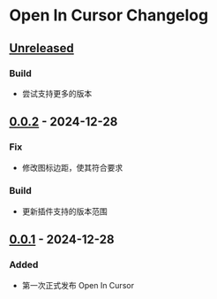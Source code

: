 <!-- Keep a Changelog guide -> https://keepachangelog.com -->

# Open In Cursor Changelog

## [Unreleased]

### Build

- 尝试支持更多的版本

## [0.0.2] - 2024-12-28

### Fix

- 修改图标边距，使其符合要求

### Build

- 更新插件支持的版本范围

## [0.0.1] - 2024-12-28

### Added

- 第一次正式发布 Open In Cursor

[Unreleased]: https://github.com/bling-yshs/open-in-cursor/compare/v0.0.2...HEAD
[0.0.2]: https://github.com/bling-yshs/open-in-cursor/compare/v0.0.1...v0.0.2
[0.0.1]: https://github.com/bling-yshs/open-in-cursor/commits/v0.0.1
